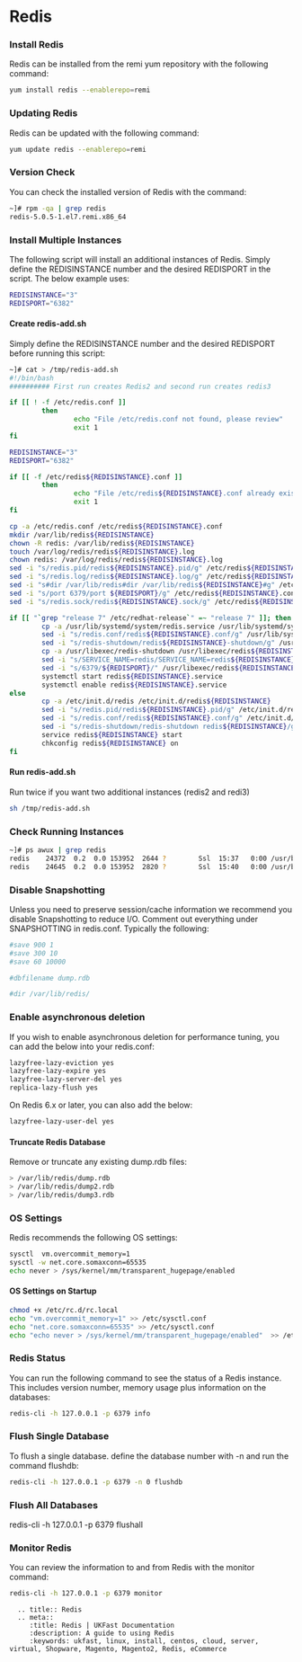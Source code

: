 # Redis

### Install Redis
Redis can be installed from the remi yum repository with the following command:

```bash
yum install redis --enablerepo=remi
```

### Updating Redis
Redis can be updated with the following command:

```bash
yum update redis --enablerepo=remi
```

### Version Check
You can check the installed version of Redis with the command:
```bash
~]# rpm -qa | grep redis
redis-5.0.5-1.el7.remi.x86_64
```

### Install Multiple Instances
The following script will install an additional instances of Redis. Simply define the REDISINSTANCE number and the desired REDISPORT in the script. The below example uses:

```bash
REDISINSTANCE="3"
REDISPORT="6382"
```

#### Create redis-add.sh
Simply define the REDISINSTANCE number and the desired REDISPORT before running this script:

```bash
~]# cat > /tmp/redis-add.sh
#!/bin/bash
########## First run creates Redis2 and second run creates redis3

if [[ ! -f /etc/redis.conf ]]
        then
                echo "File /etc/redis.conf not found, please review"
                exit 1
fi

REDISINSTANCE="3"
REDISPORT="6382"

if [[ -f /etc/redis${REDISINSTANCE}.conf ]]
        then
                echo "File /etc/redis${REDISINSTANCE}.conf already exists, please review"
                exit 1
fi

cp -a /etc/redis.conf /etc/redis${REDISINSTANCE}.conf
mkdir /var/lib/redis${REDISINSTANCE}
chown -R redis: /var/lib/redis${REDISINSTANCE}
touch /var/log/redis/redis${REDISINSTANCE}.log
chown redis: /var/log/redis/redis${REDISINSTANCE}.log
sed -i "s/redis.pid/redis${REDISINSTANCE}.pid/g" /etc/redis${REDISINSTANCE}.conf
sed -i "s/redis.log/redis${REDISINSTANCE}.log/g" /etc/redis${REDISINSTANCE}.conf
sed -i "s#dir /var/lib/redis#dir /var/lib/redis${REDISINSTANCE}#g" /etc/redis${REDISINSTANCE}.conf
sed -i "s/port 6379/port ${REDISPORT}/g" /etc/redis${REDISINSTANCE}.conf
sed -i "s/redis.sock/redis${REDISINSTANCE}.sock/g" /etc/redis${REDISINSTANCE}.conf

if [[ "`grep "release 7" /etc/redhat-release`" =~ "release 7" ]]; then
        cp -a /usr/lib/systemd/system/redis.service /usr/lib/systemd/system/redis${REDISINSTANCE}.service
        sed -i "s/redis.conf/redis${REDISINSTANCE}.conf/g" /usr/lib/systemd/system/redis${REDISINSTANCE}.service
        sed -i "s/redis-shutdown/redis${REDISINSTANCE}-shutdown/g" /usr/lib/systemd/system/redis${REDISINSTANCE}.service
        cp -a /usr/libexec/redis-shutdown /usr/libexec/redis${REDISINSTANCE}-shutdown
        sed -i "s/SERVICE_NAME=redis/SERVICE_NAME=redis${REDISINSTANCE}/" /usr/libexec/redis${REDISINSTANCE}-shutdown
        sed -i "s/6379/${REDISPORT}/" /usr/libexec/redis${REDISINSTANCE}-shutdown
        systemctl start redis${REDISINSTANCE}.service
        systemctl enable redis${REDISINSTANCE}.service
else
        cp -a /etc/init.d/redis /etc/init.d/redis${REDISINSTANCE}
        sed -i "s/redis.pid/redis${REDISINSTANCE}.pid/g" /etc/init.d/redis${REDISINSTANCE}
        sed -i "s/redis.conf/redis${REDISINSTANCE}.conf/g" /etc/init.d/redis${REDISINSTANCE}
        sed -i "s/redis-shutdown/redis-shutdown redis${REDISINSTANCE}/g" /etc/init.d/redis${REDISINSTANCE}
        service redis${REDISINSTANCE} start
        chkconfig redis${REDISINSTANCE} on
fi
```

#### Run redis-add.sh
Run twice if you want two additional instances (redis2 and redi3)
```bash
sh /tmp/redis-add.sh
```

### Check Running Instances
```bash
~]# ps awux | grep redis
redis    24372  0.2  0.0 153952  2644 ?        Ssl  15:37   0:00 /usr/bin/redis-server 127.0.0.1:6381
redis    24645  0.2  0.0 153952  2820 ?        Ssl  15:40   0:00 /usr/bin/redis-server 127.0.0.1:6379
```

### Disable Snapshotting
Unless you need to preserve session/cache information we recommend you disable Snapshotting to reduce I/O. Comment out everything under SNAPSHOTTING in redis.conf. Typically the following:
```bash
#save 900 1
#save 300 10
#save 60 10000

#dbfilename dump.rdb

#dir /var/lib/redis/
```

### Enable asynchronous deletion
If you wish to enable asynchronous deletion for performance tuning, you can add the below into your redis.conf:
```bash
lazyfree-lazy-eviction yes
lazyfree-lazy-expire yes
lazyfree-lazy-server-del yes
replica-lazy-flush yes
```
On Redis 6.x or later, you can also add the below:
```bash
lazyfree-lazy-user-del yes
```
#### Truncate Redis Database
Remove or truncate any existing dump.rdb files:
```bash
> /var/lib/redis/dump.rdb
> /var/lib/redis/dump2.rdb
> /var/lib/redis/dump3.rdb
```

### OS Settings
Redis recommends the following OS settings:
```bash
sysctl  vm.overcommit_memory=1
sysctl -w net.core.somaxconn=65535
echo never > /sys/kernel/mm/transparent_hugepage/enabled
```
#### OS Settings on Startup
```bash
chmod +x /etc/rc.d/rc.local
echo "vm.overcommit_memory=1" >> /etc/sysctl.conf
echo "net.core.somaxconn=65535" >> /etc/sysctl.conf
echo "echo never > /sys/kernel/mm/transparent_hugepage/enabled"  >> /etc/rc.d/rc.local
```

### Redis Status
You can run the following command to see the status of a Redis instance. This includes version number, memory usage plus information on the databases:
```bash
redis-cli -h 127.0.0.1 -p 6379 info
```

### Flush Single Database
To flush a single database. define the database number with -n and run the command flushdb:
```bash
redis-cli -h 127.0.0.1 -p 6379 -n 0 flushdb
```

### Flush All Databases
redis-cli -h 127.0.0.1 -p 6379 flushall

### Monitor Redis
You can review the information to and from Redis with the monitor command:
```bash
redis-cli -h 127.0.0.1 -p 6379 monitor
```

```eval_rst
  .. title:: Redis
  .. meta::
     :title: Redis | UKFast Documentation
     :description: A guide to using Redis
     :keywords: ukfast, linux, install, centos, cloud, server, virtual, Shopware, Magento, Magento2, Redis, eCommerce

